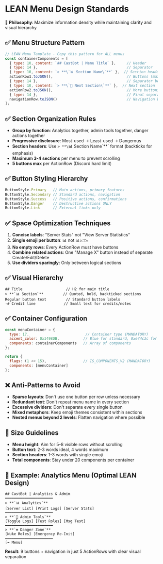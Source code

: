 # LEAN Menu Design Standards

**🎯 Philosophy**: Maximize information density while maintaining clarity and visual hierarchy

## ✅ Menu Structure Pattern
```javascript
// LEAN Menu Template - Copy this pattern for ALL menus
const containerComponents = [
  { type: 10, content: `## CastBot | Menu Title` },     // Header
  { type: 14 },                                         // Separator
  { type: 10, content: `> **\`📊 Section Name\`**` },  // Section header
  actionRow1.toJSON(),                                  // Buttons (max 5)
  { type: 14 },                                         // Separator between sections
  { type: 10, content: `> **\`🔧 Next Section\`**` },  // Next section
  actionRow2.toJSON(),                                  // More buttons
  { type: 14 },                                         // Final separator
  navigationRow.toJSON()                                // Navigation buttons
];
```

## ✅ Section Organization Rules
- **Group by function**: Analytics together, admin tools together, danger actions together
- **Progressive disclosure**: Most-used → Least-used → Dangerous
- **Section headers**: Use `> **\`📊 Section Name\`**` format (backticks for emphasis)
- **Maximum 3-4 sections** per menu to prevent scrolling
- **5 buttons max** per ActionRow (Discord hard limit)

## ✅ Button Styling Hierarchy
```javascript
ButtonStyle.Primary   // Main actions, primary features
ButtonStyle.Secondary // Standard actions, navigation
ButtonStyle.Success   // Positive actions, confirmations  
ButtonStyle.Danger    // Destructive actions ONLY
ButtonStyle.Link      // External links only
```

## ✅ Space Optimization Techniques
1. **Concise labels**: "Server Stats" not "View Server Statistics"
2. **Single emoji per button**: 📊 not 📊📈📉
3. **No empty rows**: Every ActionRow must have buttons
4. **Combine related actions**: One "Manage X" button instead of separate Create/Edit/Delete
5. **Use dividers sparingly**: Only between logical sections

## ✅ Visual Hierarchy
```
## Title                    // H2 for main title
> **`📊 Section`**         // Quoted, bold, backticked sections
Regular button text         // Standard button labels
-# Credit line             // Small text for credits/notes
```

## ✅ Container Configuration
```javascript
const menuContainer = {
  type: 17,                          // Container type (MANDATORY)
  accent_color: 0x3498DB,           // Blue for standard, 0xe74c3c for danger
  components: containerComponents   // Array of components
};

return {
  flags: (1 << 15),                 // IS_COMPONENTS_V2 (MANDATORY)
  components: [menuContainer]
};
```

## ❌ Anti-Patterns to Avoid
- **Sparse layouts**: Don't use one button per row unless necessary
- **Redundant text**: Don't repeat menu name in every section
- **Excessive dividers**: Don't separate every single button
- **Mixed metaphors**: Keep emoji themes consistent within sections
- **Nested menus beyond 2 levels**: Flatten navigation where possible

## 📏 Size Guidelines
- **Menu height**: Aim for 5-8 visible rows without scrolling
- **Button text**: 2-3 words ideal, 4 words maximum
- **Section headers**: 1-3 words with single emoji
- **Total components**: Stay under 20 components per container

## 🎯 Example: Analytics Menu (Optimal LEAN Design)
```
## CastBot | Analytics & Admin
━━━━━━━━━━━━━━━━━━━━━━
> **`📊 Analytics`**
[Server List] [Print Logs] [Server Stats]
━━━━━━━━━━━━━━━━━━━━━━
> **`🔧 Admin Tools`**  
[Toggle Logs] [Test Roles] [Msg Test]
━━━━━━━━━━━━━━━━━━━━━━
> **`☢️ Danger Zone`**
[Nuke Roles] [Emergency Re-Init]
━━━━━━━━━━━━━━━━━━━━━━
[⬅ Menu]
```
**Result**: 9 buttons + navigation in just 5 ActionRows with clear visual separation
